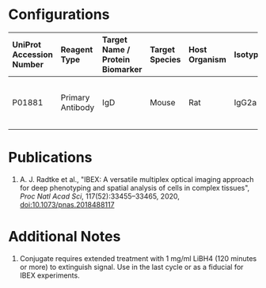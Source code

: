 # Configurations

| UniProt Accession Number   | Reagent Type     | Target Name / Protein Biomarker   | Target Species   | Host Organism   | Isotype   | Clonality   | Vendor    |   Catalog Number | Conjugate   | RRID       | Availability   | Method        | Tissue Preservation               | Target Tissue   | Tissue State   | Detergent         | Antigen Retrieval Conditions   | Dye Inactivation Conditions             | Recommend   | Agree                                    | Disagree   | Contributor         | Notes       |
|:---------------------------|:-----------------|:----------------------------------|:-----------------|:----------------|:----------|:------------|:----------|-----------------:|:------------|:-----------|:---------------|:--------------|:----------------------------------|:----------------|:---------------|:------------------|:-------------------------------|:----------------------------------------|:------------|:-----------------------------------------|:-----------|:--------------------|:------------|
| P01881                     | Primary Antibody | IgD                               | Mouse            | Rat             | IgG2a     | 11-26c.2a   | BioLegend |           405740 | AF594       | AB_2565572 | Stock          | IBEX2D Manual | 1:4 Cytofix/Cytoperm Fixed Frozen | Lymph Node      | NA             | 0.3% Triton-X-100 | NA                             | 1 mg/ml LiBH4 for more than 120 minutes | Yes         | 0000-0003-4379-8967 [[1](#publications)] | NA         | 0000-0003-4379-8967 | [1](#notes) |

# Publications

<a name="publications"></a>
1. A. J. Radtke et al., "IBEX: A versatile multiplex optical imaging approach for deep phenotyping and spatial analysis of cells in complex tissues", *Proc Natl Acad Sci*, 117(52):33455–33465, 2020, [doi:10.1073/pnas.2018488117](https://doi.org/10.1073/pnas.2018488117)


# Additional Notes

<a name="notes"></a>
1. Conjugate requires extended treatment with 1 mg/ml LiBH4 (120 minutes or more) to extinguish signal. Use in the last cycle or as a fiducial for IBEX experiments.
